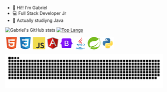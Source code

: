 - 👋 Hi!! I'm Gabriel
- 💻 Full Stack Developer Jr
- 🍃 Actually studiyng Java

![Gabriel's GitHub stats](https://github-readme-stats.vercel.app/api?username=gablsl1&show_icons=true&theme=radical)
[![Top Langs](https://github-readme-stats.vercel.app/api/top-langs/?username=gablsl1&layout=compact&theme=radical)](https://github.com/gablsl1/github-readme-stats)

<div style="display: inline_block">
  <img align="center" alt="gab-html" height="40" width="40" src="https://github.com/devicons/devicon/blob/master/icons/html5/html5-original.svg">
  <img align="center" alt="gab-css" height="40" width="40" src="https://github.com/devicons/devicon/blob/master/icons/css3/css3-original.svg">
  <img align="center" alt="gab-js" height="40" width="40" src="https://github.com/devicons/devicon/blob/master/icons/javascript/javascript-original.svg">
  <img align="center" alt="gab-angularjs" height="40" width="40" src="https://github.com/devicons/devicon/blob/master/icons/angularjs/angularjs-original.svg">
  <img align="center" alt="gab-bootstrap" height="40" width="40" src="https://github.com/devicons/devicon/blob/master/icons/bootstrap/bootstrap-original.svg">
  <img align="center" alt="gab-java" height="40" width="40" src="https://github.com/devicons/devicon/blob/master/icons/java/java-original.svg">
  <img align="center" alt="gab-spring" height="40" width="40" src="https://github.com/devicons/devicon/blob/master/icons/spring/spring-original.svg">
  <img align="center" alt="gab-python" height="40" width="40" src="https://github.com/devicons/devicon/blob/master/icons/python/python-original.svg">
</div>

![Snake animation](https://github.com/gablsl1/gablsl1/blob/output/github-contribution-grid-snake.svg)
